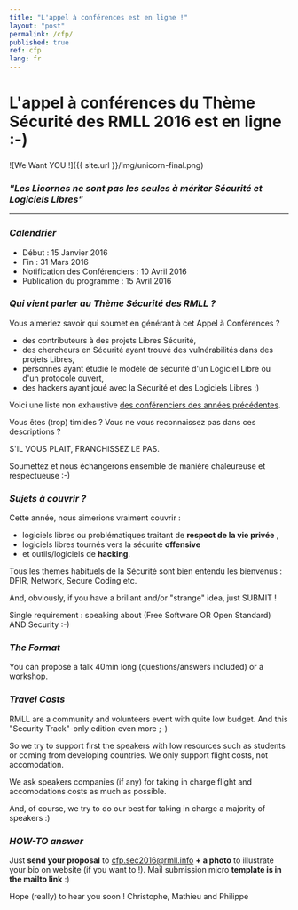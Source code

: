 ```yaml
---
title: "L'appel à conférences est en ligne !"
layout: "post"
permalink: /cfp/
published: true 
ref: cfp
lang: fr
---
```


# L'appel à conférences du Thème Sécurité des RMLL 2016 est en ligne :-)

![We Want YOU !]({{ site.url }}/img/unicorn-final.png) 

### _"Les Licornes ne sont pas les seules à mériter Sécurité et Logiciels Libres"_

---

### _Calendrier_

* Début : 15 Janvier 2016
* Fin   : 31 Mars 2016
* Notification des Conférenciers : 10 Avril 2016
* Publication du programme : 15 Avril 2016

### _Qui vient parler au Thème Sécurité des RMLL ?_
Vous aimeriez savoir qui soumet en générant à cet Appel à Conférences ?

* des contributeurs à des projets Libres Sécurité,
* des chercheurs en Sécurité ayant trouvé des vulnérabilités dans des projets Libres,
* personnes ayant étudié le modèle de sécurité d'un Logiciel Libre ou d'un protocole ouvert,
* des hackers ayant joué avec la Sécurité et des Logiciels Libres :)

Voici une liste non exhaustive [des conférenciers des années précédentes](https://sec2016.rmll.info/#archives).

Vous êtes (trop) timides ? Vous ne vous reconnaissez pas dans ces descriptions ?

S'IL VOUS PLAIT, FRANCHISSEZ LE PAS.

Soumettez et nous échangerons ensemble de manière chaleureuse et respectueuse :-)

### _Sujets à couvrir  ?_

Cette année, nous aimerions vraiment couvrir :

* logiciels libres ou problématiques traitant de **respect de la vie privée** , 
* logiciels libres tournés vers la sécurité **offensive** 
* et outils/logiciels de **hacking**.

Tous les thèmes habituels de la Sécurité sont bien entendu les bienvenus : DFIR, Network, Secure Coding etc.

And, obviously, if you have a brillant and/or "strange" idea, just SUBMIT ! 

Single requirement : speaking about (Free Software OR Open Standard) AND Security :-)

### _The Format_

You can propose a talk 40min long (questions/answers included) or a workshop.

### _Travel Costs_

RMLL are a community and volunteers event with quite low budget. And this "Security Track"-only edition even more ;-)

So we try to support first the speakers with low resources such as students or coming from developing countries. We only support flight costs, not accomodation.

We ask speakers companies (if any) for taking in charge flight and accomodations costs as much as possible. 

And, of course, we try to do our best for taking in charge a majority of speakers :)

### _HOW-TO answer_ 
Just **send your proposal** to [cfp.sec2016@rmll.info](mailto:cfp.sec2016@rmll.info?Subject=%5B2016%20RMLL%20Sec%20Track%20CFP%5D%20Talk%20proposal&Body=Talk%20Title%3A%20xxx%0ATalk%20Description%3A%20xxx%0ASpeaker%20Bio%3A%20xxx%0ANeed%20transport%20reimbursment%3A%20yes/no/cost%20estimation) **+ a photo** to illustrate your bio on website (if you want to !). Mail submission micro **template is in the mailto link** :) 

Hope (really) to hear you soon !
Christophe, Mathieu and Philippe
